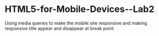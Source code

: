# HTML5-for-Mobile-Devices--Lab2
Using media queries to make the mobile site responsive and making responsive title appear and disappear at break point
